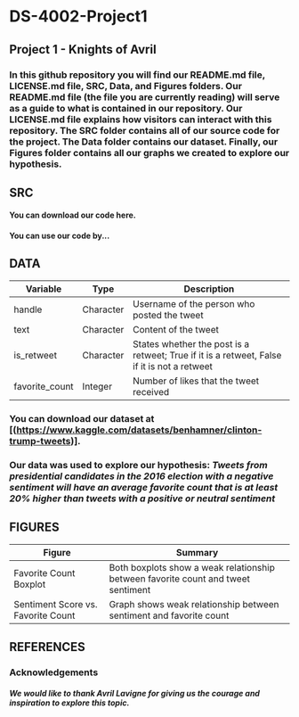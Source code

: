# DS-4002-Project1

## Project 1 - Knights of Avril
### In this github repository you will find our README.md file, LICENSE.md file, SRC, Data, and Figures folders. Our README.md file (the file you are currently reading) will serve as a guide to what is contained in our repository. Our LICENSE.md file explains how visitors can interact with this repository. The SRC folder contains all of our source code for the project. The Data folder contains our dataset. Finally, our Figures folder contains all our graphs we created to explore our hypothesis. 

## SRC
#### You can download our code here. 
#### You can use our code by...

## DATA
| Variable | Type | Description |
| --- | --- | --- |
| handle | Character | Username of the person who posted the tweet |
| text | Character | Content of the tweet |
| is_retweet | Character | States whether the post is a retweet; True if it is a retweet, False if it is not a retweet |
| favorite_count | Integer | Number of likes that the tweet received |
### You can download our dataset at [(https://www.kaggle.com/datasets/benhamner/clinton-trump-tweets)]. 
### Our data was used to explore our hypothesis: *Tweets from presidential candidates in the 2016 election with a negative sentiment will have an average favorite count that is at least 20% higher than tweets with a positive or neutral sentiment*

## FIGURES
| Figure | Summary |
| --- | --- |
| Favorite Count Boxplot | Both boxplots show a weak relationship between favorite count and tweet sentiment |
| Sentiment Score vs. Favorite Count | Graph shows weak relationship between sentiment and favorite count |

## REFERENCES
### Acknowledgements 
##### We would like to thank Avril Lavigne for giving us the courage and inspiration to explore this topic.
